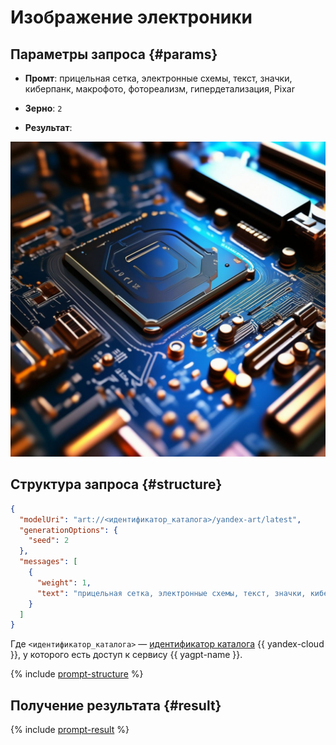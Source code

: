 # Изображение электроники

## Параметры запроса {#params}

* **Промт**: прицельная сетка, электронные схемы, текст, значки, киберпанк, макрофото, фотореализм, гипердетализация, Pixar

* **Зерно**: `2`

* **Результат**:

![social-network-electronics](../../../_assets/yandexgpt/social-network-electronics.jpeg)

## Структура запроса {#structure}

```json
{
  "modelUri": "art://<идентификатор_каталога>/yandex-art/latest",
  "generationOptions": {
    "seed": 2
  },
  "messages": [
    {
      "weight": 1,
      "text": "прицельная сетка, электронные схемы, текст, значки, киберпанк, макрофото, фотореализм, гипердетализация, Pixar"
    }
  ]
}
```

Где `<идентификатор_каталога>` — [идентификатор каталога](../../../resource-manager/operations/folder/get-id.md) {{ yandex-cloud }}, у которого есть доступ к сервису {{ yagpt-name }}.

{% include [prompt-structure](../../../_includes/yandexart/prompt-structure.md) %}

## Получение результата {#result}

{% include [prompt-result](../../../_includes/yandexart/prompt-result.md) %}
